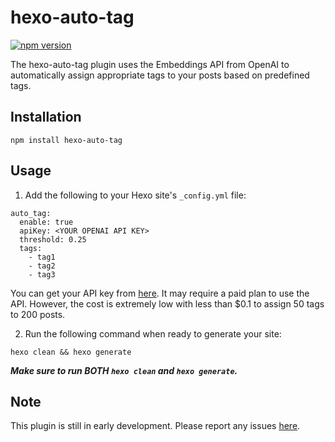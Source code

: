 # hexo-auto-tag

[![npm version](https://badge.fury.io/js/hexo-auto-tag.svg)](https://badge.fury.io/js/hexo-auto-tag)

The hexo-auto-tag plugin uses the Embeddings API from OpenAI to automatically assign appropriate tags to your posts based on predefined tags.

## Installation

```
npm install hexo-auto-tag
```

## Usage

1. Add the following to your Hexo site's `_config.yml` file:

```
auto_tag:
  enable: true
  apiKey: <YOUR OPENAI API KEY>
  threshold: 0.25
  tags:
    - tag1
    - tag2
    - tag3
```

You can get your API key from [here](https://platform.openai.com/account/api-keys). It may require a paid plan to use the API. However, the cost is extremely low with less than $0.1 to assign 50 tags to 200 posts.

2. Run the following command when ready to generate your site:

```
hexo clean && hexo generate
```

***Make sure to run BOTH `hexo clean` and `hexo generate`.***

## Note

This plugin is still in early development. Please report any issues [here](https://github.com/declan-haojin/hexo-auto-tag/issues/new).

